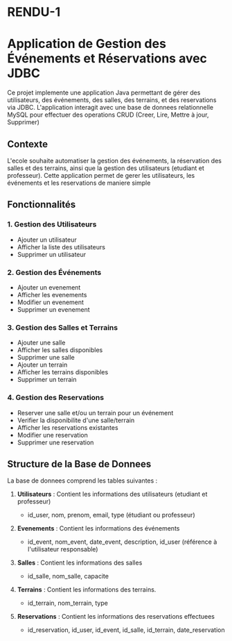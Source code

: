 # RENDU-1
# Application de Gestion des Événements et Réservations avec JDBC

Ce projet implemente une application Java permettant de gérer des utilisateurs, des événements, des salles, des terrains, et des reservations via JDBC. L'application interagit avec une base de donnees relationnelle MySQL pour effectuer des operations CRUD (Creer, Lire, Mettre à jour, Supprimer)

## Contexte

L'ecole souhaite automatiser la gestion des événements, la réservation des salles et des terrains, ainsi que la gestion des utilisateurs (etudiant et professeur). Cette application permet de gerer les utilisateurs, les événements et les reservations de maniere simple

## Fonctionnalités

### 1. Gestion des Utilisateurs
- Ajouter un utilisateur
- Afficher la liste des utilisateurs
- Supprimer un utilisateur

### 2. Gestion des Événements
- Ajouter un evenement
- Afficher les evenements
- Modifier un evenement
- Supprimer un evenement

### 3. Gestion des Salles et Terrains
- Ajouter une salle
- Afficher les salles disponibles
- Supprimer une salle
- Ajouter un terrain
- Afficher les terrains disponibles
- Supprimer un terrain

### 4. Gestion des Reservations
- Reserver une salle et/ou un terrain pour un événement
- Verifier la disponibilite d'une salle/terrain
- Afficher les reservations existantes
- Modifier une reservation
- Supprimer une reservation

## Structure de la Base de Donnees

La base de donnees comprend les tables suivantes :

1. **Utilisateurs** : Contient les informations des utilisateurs (etudiant et professeur)
   - id_user, nom, prenom, email, type (étudiant ou professeur)

2. **Evenements** : Contient les informations des événements
   - id_event, nom_event, date_event, description, id_user (référence à l'utilisateur responsable)

3. **Salles** : Contient les informations des salles
   - id_salle, nom_salle, capacite

4. **Terrains** : Contient les informations des terrains.
   - id_terrain, nom_terrain, type

5. **Reservations** : Contient les informations des reservations effectuees
   - id_reservation, id_user, id_event, id_salle, id_terrain, date_reservation


